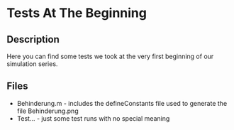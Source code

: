 # Tests At The Beginning

## Description

Here you can find some tests we took at the very first beginning of our simulation series.

## Files

* Behinderung.m - includes the defineConstants file used to generate the file Behinderung.png
* Test... - just some test runs with no special meaning